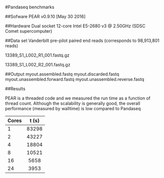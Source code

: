 #Pandaseq benchmarks

##Sofware
PEAR v0.9.10 [May 30 2016]

##Hardware
Dual socket 12-core Intel E5-2680 v3 @ 2.50GHz (SDSC Comet supercomputer)

##Data set
Vanderbilt pre-pilot paired end reads (corresponds to 98,913,801 reads)

13389_S1_L002_R1_001.fastq.gz

13389_S1_L002_R2_001.fastq.gz

##Output
myout.assembled.fastq
myout.discarded.fastq
myout.unassembled.forward.fastq
myout.unassembled.reverse.fastq

##Results

PEAR is a threaded code and we measured the run time as a function of
thread count. Although the scalability is generally good, the overall performance (measured by walltime) is low compared to Pandaseq



|Cores    | t (s)    |
| ------- |:--------:|
|  1      | 83298    |
|  2      | 43227    |
|  4      | 18804    |
|  8      | 10521    |
| 16      |  5658    |
| 24      |  3953    |

